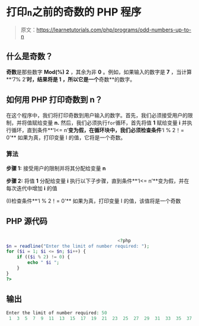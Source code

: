 # 打印`n`之前的奇数的 PHP 程序

> 原文：<https://learnetutorials.com/php/programs/odd-numbers-up-to-n>

## 什么是奇数？

**奇数**是那些数字 **Mod(%)** **2** ，其余为非 **0** 。例如，如果输入的数字是 **7** ，当计算**‘7% 2’**时，结果将是 **1** ，所以它是一个**奇数**的数字。

## 如何用 PHP 打印奇数到 n？

在这个程序中，我们将打印奇数到用户输入的数字。首先，我们必须接受用户的限制，并将值赋给变量 **n.** 然后，我们必须执行`for`循环，首先将值 **1** 赋给变量 **i** 并执行循环，直到条件**‘I<= n’**变为假，在循环块中，我们必须检查条件**‘I % 2！= 0'** 如果为真，打印变量 I 的值，它将是一个奇数。

### 算法

**步骤 1:** 接受用户的限制并将其分配给变量 **n**

**步骤 2:** 将值 **1** 分配给变量 **i** 执行以下子步骤，直到条件**‘I<= n’**变为假，并在每次迭代中增加 **i** 的值

(I)检查条件**‘I % 2！= 0'** 如果为真，打印变量 I 的值，该值将是一个奇数

## PHP 源代码

```php

                                          <?php
$n = readline("Enter the limit of number required: ");
for ($i = 1; $i <= $n; $i++) {
    if (($i % 2) != 0) {
        echo " $i ";
    }
}
?>

```

## 输出

```php
Enter the limit of number required: 50
 1  3  5  7  9  11  13  15  17  19  21  23  25  27  29  31  33  35  37  39  41  43  45  47  49
```